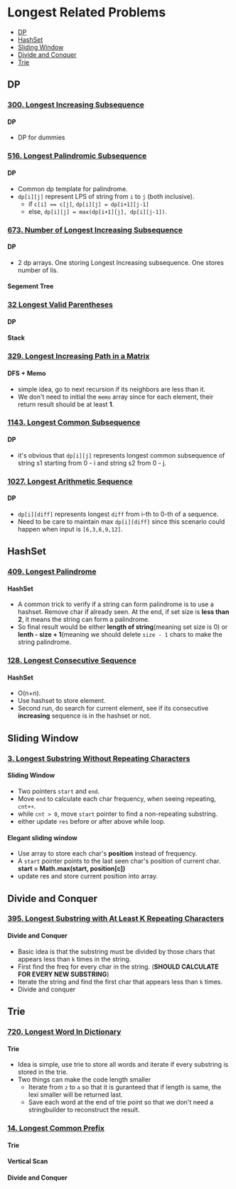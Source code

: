 # Longest Related Problems

* [DP](#dp)
* [HashSet](#hashset)
* [Sliding Window](#sliding-window)
* [Divide and Conquer](#divide-and-conquer)
* [Trie](#trie)

## DP
### [300. Longest Increasing Subsequence]()
#### DP
- DP for dummies

### [516. Longest Palindromic Subsequence]()
#### DP
- Common dp template for palindrome.
- `dp[i][j]` represent LPS of string from `i` to `j` (both inclusive).
  - if `c[i] == c[j]`, `dp[i][j] = dp[i+1][j-1]`
  - else, `dp[i][j] = max(dp[i+1][j], dp[i][j-1])`.
  

### [673. Number of Longest Increasing Subsequence](https://github.com/weltond/DataStructure/blob/master/LeetCode/dp/673-Number-of-Longest-Increasing-Subsequence.md)
#### DP
- 2 dp arrays. One storing Longest Increasing subsequence. One stores number of lis.

#### Segement Tree

### [32 Longest Valid Parentheses](https://github.com/weltond/DataStructure/blob/master/LeetCode/dp/32-Longest-Valid-Parentheses.md) 
#### DP
#### Stack

### [329. Longest Increasing Path in a Matrix](https://github.com/weltond/DataStructure/blob/master/LeetCode/recursion/Lc329LongestIncreasingPathInAMatrix.java)
#### DFS + Memo
- simple idea, go to next recursion if its neighbors are less than it. 
- We don't need to initial the `memo` array since for each element, their return result should be at least **1**.

### [1143. Longest Common Subsequence]()
#### DP
- it's obvious that `dp[i][j]` represents longest common subsequence of string s1 starting from 0 - i and string s2 from 0 - j. 

### [1027. Longest Arithmetic Sequence](https://github.com/weltond/DataStructure/blob/master/LeetCode/dp/1027-Longest-Arithmetic-Sequence.md) 
#### DP
- `dp[i][diff]` represents longest `diff` from i-th to 0-th of a sequence.
- Need to be care to maintain max `dp[i][diff]` since this scenario could happen when input is `[6,3,6,9,12]`.

## HashSet
### [409. Longest Palindrome](https://github.com/weltond/DataStructure/blob/master/LeetCode/hashmap/409-Longest-Palindrome.md) 

#### HashSet
  - A common trick to verify if a string can form palindrome is to use a hashset. Remove char if already seen. At the end, if set size is **less than 2**, it means the string can form a palindrome.
  - So final result would be either **length of string**(meaning set size is 0) or **lenth - size + 1**(meaning we should delete `size - 1` chars to make the string palindrome.
  
### [128. Longest Consecutive Sequence](https://github.com/weltond/DataStructure/blob/master/LeetCode/unionfind/Lc128LongestConsecutiveSequence.java)
#### HashSet
- O(n+n).
- Use hashset to store element.
- Second run, do search for current element, see if its consecutive **increasing** sequence is in the hashset or not.

## Sliding Window
### [3. Longest Substring Without Repeating Characters]()

####  Sliding Window
  - Two pointers `start` and `end`.
  - Move `end` to calculate each char frequency, when seeing repeating, `cnt++`.
  - while `cnt > 0`, move `start` pointer to find a non-repeating substring.
  - either update `res` before or after above while loop.
#### Elegant sliding window
  - Use array to store each char's **position** instead of frequency.
  - A `start` pointer points to the last seen char's position of current char. **start = Math.max(start, position[c])**
  - update res and store current position into array.
  
## Divide and Conquer
### [395. Longest Substring with At Least K Repeating Characters](https://github.com/weltond/DataStructure/blob/master/LeetCode/string/395-Longest-Substring-with-At-Least%20K-Repeating-Characters.md)

#### Divide and Conquer
  - Basic idea is that the substring must be divided by those chars that appears less than `k` times in the string.
  - First find the freq for every char in the string. (**SHOULD CALCULATE FOR EVERY NEW SUBSTRING**)
  - Iterate the string and find the first char that appears less than `k` times.
  - Divide and conquer

## Trie
### [720. Longest Word In Dictionary](https://github.com/weltond/DataStructure/blob/master/LeetCode/trie/720-longest-word-in-dictionary.md)
#### Trie
- Idea is simple, use trie to store all words and iterate if every substring is stored in the trie.
- Two things can make the code length smaller
  - Iterate from `z` to `a` so that it is guranteed that if length is same, the lexi smaller will be returned last.
  - Save each word at the end of trie point so that we don't need a stringbuilder to reconstruct the result.

### [14. Longest Common Prefix](https://github.com/weltond/DataStructure/blob/master/LeetCode/string/14-Longest-Common-Prefix.md) 
#### Trie
#### Vertical Scan
#### Divide and Conquer
